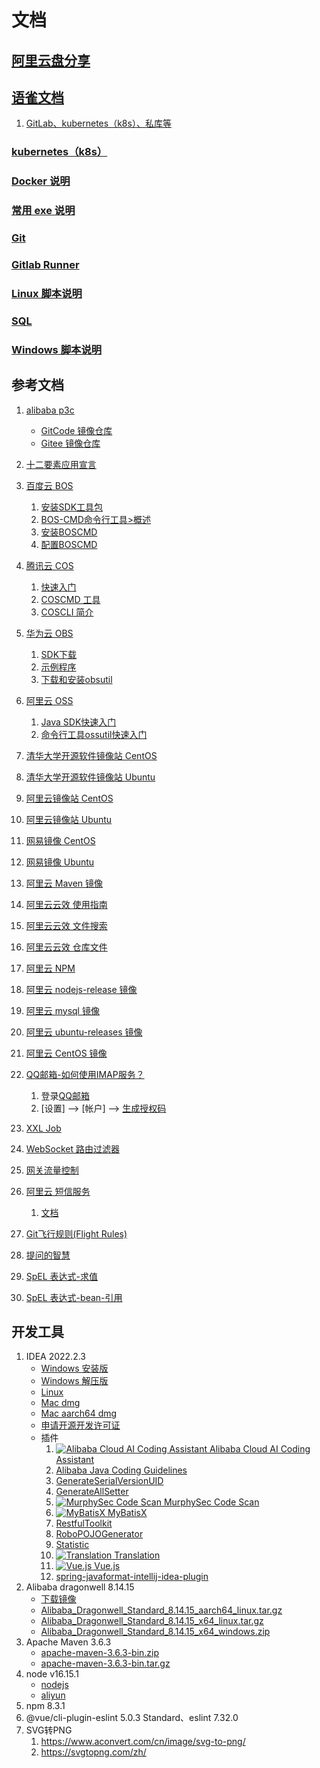 # 文档

## [阿里云盘分享](https://www.aliyundrive.com/s/QaUy1DQRkV4)

## [语雀文档](https://www.yuque.com/xuxiaowei-com-cn)

1. [GitLab、kubernetes（k8s）、私库等](https://www.yuque.com/xuxiaowei-com-cn/gitlab-k8s)

### [kubernetes（k8s）](deployment)

### [Docker 说明](docker)

### [常用 exe 说明](exe)

### [Git](git)

### [Gitlab Runner](gitlab-runner)

### [Linux 脚本说明](sh)

### [SQL](sql)

### [Windows 脚本说明](winsw)

## 参考文档

1. [alibaba p3c](https://github.com/alibaba/p3c)
    - [GitCode 镜像仓库](https://gitcode.net/mirrors/alibaba/p3c)
    - [Gitee 镜像仓库](https://gitee.com/mirrors/P3C)
2. [十二要素应用宣言](https://12factor.net/zh_cn/)

3. [百度云 BOS](https://cloud.baidu.com/doc/BOS/index.html)
    1. [安装SDK工具包](https://cloud.baidu.com/doc/BOS/s/4jwvyrq6p)
    2. [BOS-CMD命令行工具>概述](https://cloud.baidu.com/doc/BOS/s/Sjwvyqetg)
    3. [安装BOSCMD](https://cloud.baidu.com/doc/BOS/s/qjwvyqegc)
    4. [配置BOSCMD](https://cloud.baidu.com/doc/BOS/s/Ejwvyqe55)
4. [腾讯云 COS](https://cloud.tencent.com/document/product/436)
    1. [快速入门](https://cloud.tencent.com/document/product/436/10199)
    2. [COSCMD 工具](https://cloud.tencent.com/document/product/436/10976)
    3. [COSCLI 简介](https://cloud.tencent.com/document/product/436/63143)
5. [华为云 OBS](https://support.huaweicloud.com/obs/index.html)
    1. [SDK下载](https://support.huaweicloud.com/sdk-java-devg-obs/obs_21_0001.html)
    2. [示例程序](https://support.huaweicloud.com/sdk-java-devg-obs/obs_21_0002.html)
    3. [下载和安装obsutil](https://support.huaweicloud.com/utiltg-obs/obs_11_0003.html)
6. [阿里云 OSS](https://help.aliyun.com/product/31815.html)
    1. [Java SDK快速入门](https://help.aliyun.com/document_detail/195870.html)
    2. [命令行工具ossutil快速入门](https://help.aliyun.com/document_detail/195960.html)

7. [清华大学开源软件镜像站 CentOS](https://mirror.tuna.tsinghua.edu.cn/help/centos/)
8. [清华大学开源软件镜像站 Ubuntu](https://mirror.tuna.tsinghua.edu.cn/help/ubuntu/)

9. [阿里云镜像站 CentOS](https://developer.aliyun.com/mirror/centos)
10. [阿里云镜像站 Ubuntu](https://developer.aliyun.com/mirror/ubuntu)

11. [网易镜像 CentOS](https://mirrors.163.com/.help/centos.html)
12. [网易镜像 Ubuntu](http://mirrors.163.com/.help/ubuntu.html)

13. [阿里云 Maven 镜像](https://developer.aliyun.com/mirror/maven)
14. [阿里云云效 使用指南](https://developer.aliyun.com/mvn/guide)
15. [阿里云云效 文件搜索](https://developer.aliyun.com/mvn/search)
16. [阿里云云效 仓库文件](https://developer.aliyun.com/mvn/view)

17. [阿里云 NPM](https://developer.aliyun.com/mirror/NPM)
18. [阿里云 nodejs-release 镜像](https://developer.aliyun.com/mirror/nodejs-release)
19. [阿里云 mysql 镜像](https://developer.aliyun.com/mirror/mysql)
20. [阿里云 ubuntu-releases 镜像](https://developer.aliyun.com/mirror/ubuntu-releases)
21. [阿里云 CentOS 镜像](https://developer.aliyun.com/mirror/centos)

22. [QQ邮箱-如何使用IMAP服务？](https://service.mail.qq.com/cgi-bin/help?subtype=1&id=28&no=331)
    1. 登录[QQ邮箱](https://mail.qq.com)
    2. [设置] --> [帐户] --> [生成授权码](static/QQ-授权码.png)
23. [XXL Job](https://www.xuxueli.com/xxl-job)
24. [WebSocket 路由过滤器](https://cloud.spring.io/spring-cloud-gateway/reference/html/#the-websocket-routing-filter)
25. [网关流量控制](https://sentinelguard.io/zh-cn/docs/api-gateway-flow-control.html)
26. [阿里云 短信服务](https://dysms.console.aliyun.com/overview)
    1. [文档](https://next.api.aliyun.com/product/Dysmsapi)
27. [Git飞行规则(Flight Rules)](https://github.com/k88hudson/git-flight-rules/blob/master/README_zh-CN.md)
28. [提问的智慧](https://gitcode.net/mirrors/ryanhanwu/How-To-Ask-Questions-The-Smart-Way/-/blob/master/README-zh_CN.md)
29. [SpEL 表达式-求值](https://docs.spring.io/spring-framework/docs/current/reference/html/core.html#expressions-evaluation)
30. [SpEL 表达式-bean-引用](https://docs.spring.io/spring-framework/docs/current/reference/html/core.html#expressions-bean-references)

## 开发工具

1. IDEA 2022.2.3
    - [Windows 安装版](https://download.jetbrains.com.cn/idea/ideaIU-2022.2.3.exe)
    - [Windows 解压版](https://download.jetbrains.com.cn/idea/ideaIU-2022.2.3.win.zip)
    - [Linux](https://download.jetbrains.com.cn/idea/ideaIU-2022.2.3.tar.gz)
    - [Mac dmg](https://download.jetbrains.com.cn/idea/ideaIU-2022.2.3.dmg)
    - [Mac aarch64 dmg](https://download.jetbrains.com.cn/idea/ideaIU-2022.2.3-aarch64.dmg)
    - [申请开源开发许可证](https://www.jetbrains.com/shop/eform/opensource)
    - 插件
        1. [![Alibaba Cloud AI Coding Assistant](static/plugins/AlibabaCloudAICodingAssistant.png) Alibaba Cloud AI Coding Assistant](https://plugins.jetbrains.com/plugin/17809-alibaba-cloud-ai-coding-assistant)
        2. [Alibaba Java Coding Guidelines](https://plugins.jetbrains.com/plugin/10046-alibaba-java-coding-guidelines)
        3. [GenerateSerialVersionUID](https://plugins.jetbrains.com/plugin/185-generateserialversionuid)
        4. [GenerateAllSetter](https://plugins.jetbrains.com/plugin/9360-generateallsetter)
        5. [![MurphySec Code Scan](static/plugins/MurphySecCodeScan.png) MurphySec Code Scan](https://plugins.jetbrains.com/plugin/18274-murphysec-code-scan)
        6. [![MyBatisX](static/plugins/MyBatisX.png) MyBatisX](https://plugins.jetbrains.com/plugin/10119-mybatisx)
        7. [RestfulToolkit](https://plugins.jetbrains.com/plugin/10292-restfultoolkit)
        8. [RoboPOJOGenerator](https://plugins.jetbrains.com/plugin/8634-robopojogenerator)
        9. [Statistic](https://plugins.jetbrains.com/plugin/4509-statistic)
        10. [![Translation](static/plugins/Translation.png) Translation](https://plugins.jetbrains.com/plugin/8579-translation)
        11. [![Vue.js](static/plugins/Vue.js.png) Vue.js](https://plugins.jetbrains.com/plugin/9442-vue-js)
        12. [spring-javaformat-intellij-idea-plugin](https://repo1.maven.org/maven2/io/spring/javaformat/spring-javaformat-intellij-idea-plugin)
2. Alibaba dragonwell 8.14.15
    - [下载镜像](https://github.com/alibaba/dragonwell8/wiki/%E4%B8%8B%E8%BD%BD%E9%95%9C%E5%83%8F(Mirrors-for-download))
    - [Alibaba_Dragonwell_Standard_8.14.15_aarch64_linux.tar.gz](https://dragonwell.oss-cn-shanghai.aliyuncs.com/8.14.15/Alibaba_Dragonwell_Standard_8.14.15_aarch64_linux.tar.gz)
    - [Alibaba_Dragonwell_Standard_8.14.15_x64_linux.tar.gz](https://dragonwell.oss-cn-shanghai.aliyuncs.com/8.14.15/Alibaba_Dragonwell_Standard_8.14.15_x64_linux.tar.gz)
    - [Alibaba_Dragonwell_Standard_8.14.15_x64_windows.zip](https://dragonwell.oss-cn-shanghai.aliyuncs.com/8.14.15/Alibaba_Dragonwell_Standard_8.14.15_x64_windows.zip)
3. Apache Maven 3.6.3
    - [apache-maven-3.6.3-bin.zip](https://downloads.apache.org/maven/maven-3/3.6.3/binaries/apache-maven-3.6.3-bin.zip)
    - [apache-maven-3.6.3-bin.tar.gz](https://downloads.apache.org/maven/maven-3/3.6.3/binaries/apache-maven-3.6.3-bin.tar.gz)
4. node v16.15.1
    - [nodejs](https://nodejs.org/dist/v16.15.1)
    - [aliyun](http://mirrors.aliyun.com/nodejs-release/v16.15.1)
5. npm 8.3.1
6. @vue/cli-plugin-eslint 5.0.3 Standard、eslint 7.32.0
7. SVG转PNG
    1. https://www.aconvert.com/cn/image/svg-to-png/
    2. https://svgtopng.com/zh/
